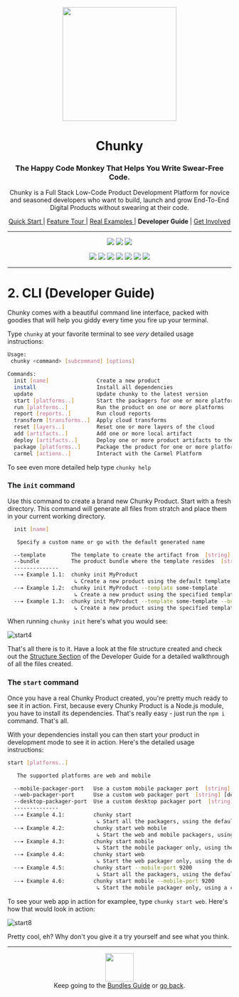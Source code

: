 <p align="center"> <img src="https://raw.githubusercontent.com/fluidtrends/chunky/master/logo.gif" width="256px"> </p>
<h1 align="center"> Chunky </h1>

<h3 align="center"> The Happy Code Monkey That Helps You Write Swear-Free Code. </h3>

<p align="center"> Chunky is a Full Stack Low-Code Product Development Platform for
novice and seasoned developers who want to build, launch and grow End-To-End Digital Products without swearing at their code. </p>

<p align="center">
<a href="../start/README.md"> Quick Start </a> |
<a href="../features/README.md"> Feature Tour </a> |
<a href="../examples/README.md"> Real Examples </a> |
<strong> Developer Guide </strong> |
<a href="../contrib/README.md"> Get Involved </a>
</p>

<hr/>

<p align="center">
<a href="https://circleci.com/gh/fluidtrends/chunky"><img src="https://circleci.com/gh/fluidtrends/chunky.svg?style=svg"/></a>
<a href="https://codeclimate.com/github/fluidtrends/chunky/test_coverage"><img src="https://api.codeclimate.com/v1/badges/f6621e761f82f6c84f40/test_coverage" /></a>
<a href="https://codeclimate.com/github/fluidtrends/chunky/maintainability"><img src="https://api.codeclimate.com/v1/badges/f6621e761f82f6c84f40/maintainability"/></a>
</p>

<p align="center">
<a href="https://www.npmjs.com/package/chunky-cli">
<img src="https://img.shields.io/npm/v/chunky-cli.svg?color=green&label=CLI&style=flat-square"/></a>
<a href="https://www.npmjs.com/package/react-chunky">
<img src="https://img.shields.io/npm/v/react-chunky.svg?color=green&label=universal&style=flat-square"/></a>
<a href="https://www.npmjs.com/package/react-dom-chunky">
<img src="https://img.shields.io/npm/v/react-dom-chunky.svg?color=green&label=web&style=flat-square"/></a>
<a href="https://www.npmjs.com/package/react-cloud-chunky">
<img src="https://img.shields.io/npm/v/react-cloud-chunky.svg?color=green&label=cloud&style=flat-square"/></a>
<a href="https://www.npmjs.com/package/react-native-chunky">
<img src="https://img.shields.io/npm/v/react-native-chunky.svg?color=blue&label=mobile&style=flat-square"/></a>
<a href="https://www.npmjs.com/package/react-electron-chunky">
<img src="https://img.shields.io/npm/v/react-electron-chunky.svg?color=blue&label=desktop&style=flat-square"/></a>
<a href="https://www.npmjs.com/package/react-blockchain-chunky">
<img src="https://img.shields.io/npm/v/react-blockchain-chunky.svg?color=blue&label=blockchain&style=flat-square"/><a/>
</p>

---

# 2. CLI (Developer Guide)

Chunky comes with a beautiful command line interface, packed with goodies that will help you giddy every time you fire up your terminal.

Type ```chunky``` at your favorite terminal to see *very* detailed usage instructions:

```bash
Usage:
 chunky <command> [subcommand] [options]

Commands:
  init [name]               Create a new product
  install                   Install all dependencies
  update                    Update chunky to the latest version
  start [platforms..]       Start the packagers for one or more platforms
  run [platforms..]         Run the product on one or more platforms
  report [reports..]        Run cloud reports
  transform [transforms..]  Apply cloud transforms
  reset [layers..]          Reset one or more layers of the cloud
  add [artifacts..]         Add one or more local artifact
  deploy [artifacts..]      Deploy one or more product artifacts to the cloud
  package [platforms..]     Package the product for one or more platforms
  carmel [actions..]        Interact with the Carmel Platform
```

To see even more detailed help type ```chunky help```

### The ```init``` command

Use this command to create a brand new Chunky Product. Start with a fresh directory. This command will generate all files from stratch and place them in your current working directory.

```bash
  init [name]

   Specify a custom name or go with the default generated name

  --template        The template to create the artifact from  [string] [default: "default"]
  --bundle          The product bundle where the template resides  [string] [default: "fluidtrends/chunky-bananas"]
  --------------
  --➔ Example 1.1:  chunky init MyProduct
                     ↳ Create a new product using the default template
  --➔ Example 1.2:  chunky init MyProduct --template some-template
                     ↳ Create a new product using the specified template from the default bundle
  --➔ Example 1.3:  chunky init MyProduct --template some-template --bundle some-bundle
                     ↳ Create a new product using the specified template from the specified bundle
```

When running ```chunky init``` here's what you would see:

![start4](http://files.carmel.io/media/init.gif)

That's all there is to it. Have a look at the file structure created and check out the [Structure Section](../structure) of the Developer Guide for a detailed walkthrough of all the files created.

### The ```start``` command

Once you have a real Chunky Product created, you're pretty much ready to see it in action. First, because every Chunky Product is a Node.js module, you have to install its dependencies. That's really easy - just run the ```npm i``` command. That's all.

With your dependencies install you can then start your product in development mode to see it in action. Here's the detailed usage instructions:

```bash
start [platforms..]

   The supported platforms are web and mobile

  --mobile-packager-port   Use a custom mobile packager port  [string] [default: 8081]
  --web-packager-port      Use a custom web packager port  [string] [default: 8082]
  --desktop-packager-port  Use a custom desktop packager port  [string] [default: 8083]
  --------------
  --➔ Example 4.1:         chunky start
                            ↳ Start all the packagers, using the default ports
  --➔ Example 4.2:         chunky start web mobile
                            ↳ Start the web and mobile packagers, using the default ports
  --➔ Example 4.3:         chunky start mobile
                            ↳ Start the mobile packager only, using the default mobile port
  --➔ Example 4.4:         chunky start web
                            ↳ Start the web packager only, using the default web port
  --➔ Example 4.5:         chunky start --mobile-port 9200
                            ↳ Start all the packagers, using the default web port and a custom mobile port
  --➔ Example 4.6:         chunky start mobile --mobile-port 9200
                            ↳ Start the mobile packager only, using a custom mobile port
```

To see your web app in action for examplee, type ```chunky start web```. Here's how that would look in action:

![start8](http://files.carmel.io/media/start-web.gif)

Pretty cool, eh? Why don't you give it a try yourself and see what you think.

---

<p align="center">
<img src="https://raw.githubusercontent.com/fluidtrends/chunky/master/logo.gif" width="64px"/>
<br/>
Keep going to the <a href="../bundles"/>Bundles Guide</a> or <a href="../structure"/>go back</a>.
</p>
